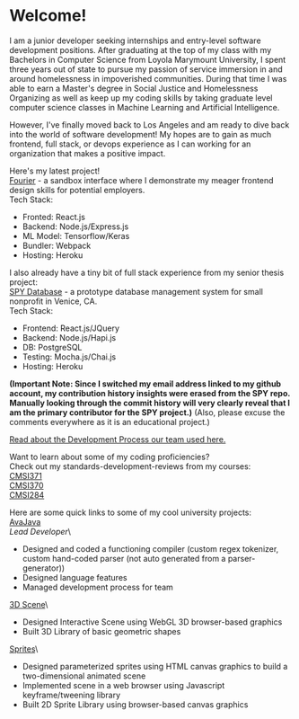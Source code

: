 # Welcome!

I am a junior developer seeking internships and entry-level software development positions. After graduating at the top of my class with my Bachelors in Computer Science from Loyola Marymount University, I spent three years out of state to pursue my passion of service immersion in and around homelessness in impoverished communities. During that time I was able to earn a Master's degree in Social Justice and Homelessness Organizing as well as keep up my coding skills by taking graduate level computer science classes in Machine Learning and Artificial Intelligence.

However, I've finally moved back to Los Angeles and am ready to dive back into the world of software development! My hopes are to gain as much frontend, full stack, or devops experience as I can working for an organization that makes a positive impact.

Here's my latest project!\
[Fourier](https://github.com/cf7/Fourier) - a sandbox interface where I demonstrate my meager frontend design skills for potential employers.\
Tech Stack: 
- Fronted: React.js
- Backend: Node.js/Express.js
- ML Model: Tensorflow/Keras
- Bundler: Webpack
- Hosting: Heroku

I also already have a tiny bit of full stack experience from my senior thesis project:\
[SPY Database](https://github.com/cf7/SPY) - a prototype database management system for small nonprofit in Venice, CA.\
Tech Stack: 
- Frontend: React.js/JQuery
- Backend: Node.js/Hapi.js
- DB: PostgreSQL
- Testing: Mocha.js/Chai.js
- Hosting: Heroku

__(Important Note: Since I switched my email address linked to my github account, my contribution history insights were erased from the SPY repo. Manually looking through the commit history will very clearly reveal that I am the primary contributor for the SPY project.)__ (Also, please excuse the comments everywhere as it is an educational project.)

[Read about the Development Process our team used here.](https://github.com/cf7/cf7/blob/main/docs/spy_dev_process.md)

Want to learn about some of my coding proficiencies?\
Check out my standards-development-reviews from my courses:\
[CMSI371](https://github.com/cf7/cmsi371/blob/master/sdr-371.pdf)\
[CMSI370](https://github.com/cf7/cmsi370/blob/master/sdr-370.pdf)\
[CMSI284](https://github.com/cf7/cmsi284/blob/master/sdr-284.pdf)

Here are some quick links to some of my cool university projects:\
[AvaJava](https://github.com/cf7/AvaJava)\
*Lead Developer*\
- Designed and coded a functioning compiler (custom regex tokenizer, custom hand-coded parser (not auto generated from a parser-generator))
- Designed language features
- Managed development process for team

[3D Scene](https://github.com/cf7/cmsi371/tree/master/pipeline)\
- Designed Interactive Scene using WebGL 3D browser-based graphics
- Built 3D Library of basic geometric shapes

[Sprites](https://github.com/cf7/cmsi371/tree/master/sprites)\
- Designed parameterized sprites using HTML canvas graphics to build a two-dimensional animated scene
- Implemented scene in a web browser using Javascript keyframe/tweening library
- Built 2D Sprite Library using browser-based canvas graphics
